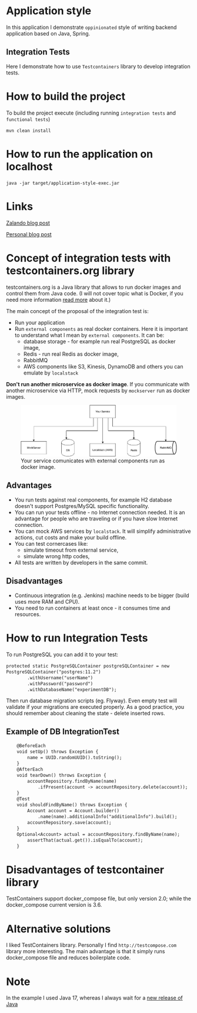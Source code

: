 # Application style 
In this application I demonstrate `oppinionated` style of writing backend application based on Java, Spring. 

## Integration Tests
Here I demonstrate how to use `Testcontainers` library to develop integration tests. 

# How to build the project 
To build the project execute (including running `integration tests` and `functional tests`)
```
mvn clean install
```

# How to run the application on localhost
```
java -jar target/application-style-exec.jar
```


# Links
[Zalando blog post](https://engineering.zalando.com/posts/2021/02/integration-tests-with-testcontainers.html)

[Personal blog post](https://marekhudyma.com/tests/2018/12/01/integration-tests-with-testcontainers.html)


# Concept of integration tests with testcontainers.org library
testcontainers.org  is a Java library that allows to run docker images and control them from Java code.  (I will not cover topic what is Docker, if you need more information <a href="https://en.wikipedia.org/wiki/Docker_(software)">read more</a> about it.)

The main concept of the proposal of the integration test is:
* Run your application
* Run ```external components``` as real docker containers. Here it is important to understand what I mean by ```external components```. It can be:
    * database storage - for example run real PostgreSQL as docker image,
    * Redis - run real Redis as docker image,
    * RabbitMQ
    * AWS components like S3, Kinesis, DynamoDB and others you can emulate by ```localstack```

**Don't run another microservice as docker image**. If you communicate with another microservice via HTTP, mock requests by ```mockserver``` run as docker images.

<figure>
  <img src="/assets/concept.jpg" alt="Concept"> 
  <figcaption>Your service comunicates with external components run as docker image. </figcaption>
</figure>


## Advantages

* You run tests against real components, for example H2 database doesn't support Postgres/MySQL specific functionality.
* You can run your tests offline - no Internet connection needed. It is an advantage for people who are traveling or if you have slow Internet connection.
* You can mock AWS services by ```localstack```. It will simplify administrative actions, cut costs and make your build offline.
* You can test cornercases like:
    * simulate timeout from external service,
    * simulate wrong http codes,
* All tests are written by developers in the same commit.

## Disadvantages
* Continuous integration (e.g. Jenkins) machine needs to be bigger (build uses more RAM and CPU).
* You need to run containers at least once - it consumes time and resources.

# How to run Integration Tests

To run PostgreSQL you can add it to your test:
```
protected static PostgreSQLContainer postgreSQLContainer = new PostgreSQLContainer("postgres:11.2")
        .withUsername("userName")
        .withPassword("password")
        .withDatabaseName("experimentDB");
```
Then run database migration scripts (eg. Flyway). Even empty test will validate if your migrations are executed properly.
As a good practice, you should remember about cleaning the state - delete inserted rows.

## Example of DB IntegrationTest
```
    @BeforeEach
    void setUp() throws Exception {
        name = UUID.randomUUID().toString();
    }
    @AfterEach
    void tearDown() throws Exception {
        accountRepository.findByName(name)
            .ifPresent(account -> accountRepository.delete(account));
    }
    @Test
    void shouldFindByName() throws Exception {
        Account account = Account.builder()
            .name(name).additionalInfo("additionalInfo").build();
        accountRepository.save(account);
    }
    Optional<Account> actual = accountRepository.findByName(name);
        assertThat(actual.get()).isEqualTo(account);
    }
```

# Disadvantages of testcontainer library
TestContainers support docker_compose file, but only version 2.0; while the docker_compose current version is 3.6.

# Alternative solutions
I liked TestContainers library. Personally I find `http://testcompose.com` library more interesting.
The main advantage is that it simply runs docker_compose file and reduces boilerplate code.

# Note
In the example I used Java 17, whereas I always wait for a [new release of Java](https://is.java.released.info)
